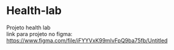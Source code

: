 # Health-lab
Projeto health lab  
link para projeto no figma:  
https://www.figma.com/file/iFYYVxK99mlvFpQ9ba75fb/Untitled
